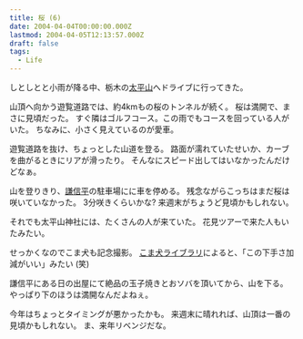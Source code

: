 ```yaml
---
title: 桜 (6)
date: 2004-04-04T00:00:00.000Z
lastmod: 2004-04-05T12:13:57.000Z
draft: false
tags:
  - Life
---
```


しとしとと小雨が降る中、栃木の[太平山](http://rurubu.com/entame/04spring/channel/index.asp?Type=31202\&SozaiNo=090401)へドライブに行ってきた。

山頂へ向かう遊覧道路では、約4kmもの桜のトンネルが続く。 桜は満開で、まさに見頃だった。 すぐ隣はゴルフコース。この雨でもコースを回っている人がいた。 ちなみに、小さく見えているのが愛車。

遊覧道路を抜け、ちょっとした山道を登る。 路面が濡れていたせいか、カーブを曲がるときにリアが滑ったり。 そんなにスピード出してはいなかったんだけどなぁ。

山を登りきり、[謙信平](http://www.city.tochigi.tochigi.jp/kankou/oohira/kensin.html)の駐車場にに車を停める。 残念ながらこっちはまだ桜は咲いていなかった。 3分咲きくらいかな? 来週末がちょうど見頃かもしれない。

それでも太平山神社には、たくさんの人が来ていた。 花見ツアーで来た人もいたみたい。

せっかくなのでこま犬も記念撮影。 [こま犬ライブラリ](http://komainu.zive.net/20010608.html)によると、「この下手さ加減がいい」みたい (笑)

謙信平にある日の出屋にて絶品の玉子焼きとおソバを頂いてから、山を下る。 やっぱり下のほうは満開なんだよねぇ。

今年はちょっとタイミングが悪かったかも。 来週末に晴れれば、山頂は一番の見頃かもしれない。 ま、来年リベンジだな。
